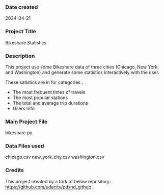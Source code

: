### Date created
2024-04-21

### Project Title
Bikeshare Statistics

### Description
This project use some Bikeshare data of three cities (Chicago, New York, and Washington) and generate some statistics interactively with the user. 

These satistics are in for categories :
* The most frequent times of travels
* The most popular stations
* The total and average trip durations
* Users Info

### Main Project File
bikeshare.py

### Data Files used
chicago.csv
new_york_city.csv
washington.csv

### Credits
This project created by a fork of below repository:
https://github.com/udacity/pdsnd_github

